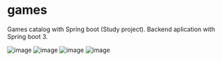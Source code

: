 # games
Games catalog with Spring boot (Study project). 
Backend aplication with Spring boot 3.

![image](https://github.com/wmvieira21/games/assets/90009567/32ba67b1-c5fc-479e-b134-24dd51abdc74)
![image](https://github.com/wmvieira21/games/assets/90009567/bb5f5d24-affa-4de3-9ed6-9f59dd017f21)
![image](https://github.com/wmvieira21/games/assets/90009567/4af00906-5710-452c-a775-465769e30ace)
![image](https://github.com/wmvieira21/games/assets/90009567/0c677354-05ff-4073-96cb-63996407a8c7)




